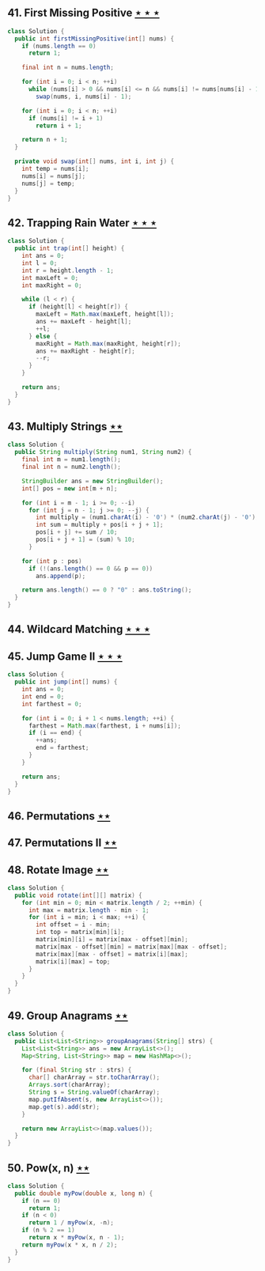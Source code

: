 ## 41. First Missing Positive [$\star\star\star$](https://leetcode.com/problems/first-missing-positive)

```java
class Solution {
  public int firstMissingPositive(int[] nums) {
    if (nums.length == 0)
      return 1;

    final int n = nums.length;

    for (int i = 0; i < n; ++i)
      while (nums[i] > 0 && nums[i] <= n && nums[i] != nums[nums[i] - 1])
        swap(nums, i, nums[i] - 1);

    for (int i = 0; i < n; ++i)
      if (nums[i] != i + 1)
        return i + 1;

    return n + 1;
  }

  private void swap(int[] nums, int i, int j) {
    int temp = nums[i];
    nums[i] = nums[j];
    nums[j] = temp;
  }
}
```

## 42. Trapping Rain Water [$\star\star\star$](https://leetcode.com/problems/trapping-rain-water)

```java
class Solution {
  public int trap(int[] height) {
    int ans = 0;
    int l = 0;
    int r = height.length - 1;
    int maxLeft = 0;
    int maxRight = 0;

    while (l < r) {
      if (height[l] < height[r]) {
        maxLeft = Math.max(maxLeft, height[l]);
        ans += maxLeft - height[l];
        ++l;
      } else {
        maxRight = Math.max(maxRight, height[r]);
        ans += maxRight - height[r];
        --r;
      }
    }

    return ans;
  }
}
```

## 43. Multiply Strings [$\star\star$](https://leetcode.com/problems/multiply-strings)

```java
class Solution {
  public String multiply(String num1, String num2) {
    final int m = num1.length();
    final int n = num2.length();

    StringBuilder ans = new StringBuilder();
    int[] pos = new int[m + n];

    for (int i = m - 1; i >= 0; --i)
      for (int j = n - 1; j >= 0; --j) {
        int multiply = (num1.charAt(i) - '0') * (num2.charAt(j) - '0');
        int sum = multiply + pos[i + j + 1];
        pos[i + j] += sum / 10;
        pos[i + j + 1] = (sum) % 10;
      }

    for (int p : pos)
      if (!(ans.length() == 0 && p == 0))
        ans.append(p);

    return ans.length() == 0 ? "0" : ans.toString();
  }
}
```

## 44. Wildcard Matching [$\star\star\star$](https://leetcode.com/problems/wildcard-matching)

## 45. Jump Game II [$\star\star\star$](https://leetcode.com/problems/jump-game-ii)

```java
class Solution {
  public int jump(int[] nums) {
    int ans = 0;
    int end = 0;
    int farthest = 0;

    for (int i = 0; i + 1 < nums.length; ++i) {
      farthest = Math.max(farthest, i + nums[i]);
      if (i == end) {
        ++ans;
        end = farthest;
      }
    }

    return ans;
  }
}
```

## 46. Permutations [$\star\star$](https://leetcode.com/problems/permutations)

## 47. Permutations II [$\star\star$](https://leetcode.com/problems/permutations-ii)

## 48. Rotate Image [$\star\star$](https://leetcode.com/problems/rotate-image)

```java
class Solution {
  public void rotate(int[][] matrix) {
    for (int min = 0; min < matrix.length / 2; ++min) {
      int max = matrix.length - min - 1;
      for (int i = min; i < max; ++i) {
        int offset = i - min;
        int top = matrix[min][i];
        matrix[min][i] = matrix[max - offset][min];
        matrix[max - offset][min] = matrix[max][max - offset];
        matrix[max][max - offset] = matrix[i][max];
        matrix[i][max] = top;
      }
    }
  }
}
```

## 49. Group Anagrams [$\star\star$](https://leetcode.com/problems/group-anagrams)

```java
class Solution {
  public List<List<String>> groupAnagrams(String[] strs) {
    List<List<String>> ans = new ArrayList<>();
    Map<String, List<String>> map = new HashMap<>();

    for (final String str : strs) {
      char[] charArray = str.toCharArray();
      Arrays.sort(charArray);
      String s = String.valueOf(charArray);
      map.putIfAbsent(s, new ArrayList<>());
      map.get(s).add(str);
    }

    return new ArrayList<>(map.values());
  }
}
```

## 50. Pow(x, n) [$\star\star$](https://leetcode.com/problems/powx-n)

```java
class Solution {
  public double myPow(double x, long n) {
    if (n == 0)
      return 1;
    if (n < 0)
      return 1 / myPow(x, -n);
    if (n % 2 == 1)
      return x * myPow(x, n - 1);
    return myPow(x * x, n / 2);
  }
}
```

